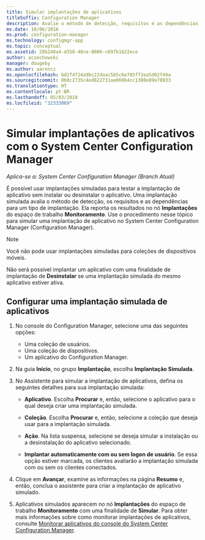 ```yaml
---
title: Simular implantações de aplicativos
titleSuffix: Configuration Manager
description: Avalie o método de detecção, requisitos e as dependências para um tipo de implantação sem instalar o aplicativo.
ms.date: 10/06/2016
ms.prod: configuration-manager
ms.technology: configmgr-app
ms.topic: conceptual
ms.assetid: 28b240a4-d358-40ce-8006-c697b1622ece
author: aczechowski
manager: dougeby
ms.author: aaroncz
ms.openlocfilehash: bd2f4f24a9bc22daac5b5c6e785ff2ea5d02f49a
ms.sourcegitcommit: 0b0c2735c4ed822731ae069b4cc1380e89e78933
ms.translationtype: HT
ms.contentlocale: pt-BR
ms.lasthandoff: 05/03/2018
ms.locfileid: "32333069"
---
```

# <a name="simulate-application-deployments-with-system-center-configuration-manager"></a>Simular implantações de aplicativos com o System Center Configuration Manager

*Aplica-se a: System Center Configuration Manager (Branch Atual)*

É possível usar implantações simuladas para testar a implantação de aplicativo sem instalar ou desinstalar o aplicativo. Uma implantação simulada avalia o método de detecção, os requisitos e as dependências para um tipo de implantação. Ela reporta os resultados no nó **Implantações** do espaço de trabalho **Monitoramento**. Use o procedimento nesse tópico para simular uma implantação de aplicativo no System Center Configuration Manager (Configuration Manager).  

> [!NOTE]  
> Você não pode usar implantações simuladas para coleções de dispositivos móveis.  
>   
> Não será possível implantar um aplicativo com uma finalidade de implantação de **Desinstalar** se uma implantação simulada do mesmo aplicativo estiver ativa.  

## <a name="configure-a-simulated-application-deployment"></a>Configurar uma implantação simulada de aplicativos

1.  No console do Configuration Manager, selecione uma das seguintes opções:  
    -   Uma coleção de usuários.  
    -   Uma coleção de dispositivos.  
    -   Um aplicativo do Configuration Manager.  

2.  Na guia **Início**, no grupo **Implantação**, escolha **Implantação Simulada**.  

3.  No Assistente para simular a implantação de aplicativos, defina os seguintes detalhes para sua implantação simulada:  

    -   **Aplicativo**. Escolha **Procurar** e, então, selecione o aplicativo para o qual deseja criar uma implantação simulada.  

    -   **Coleção**. Escolha **Procurar** e, então, selecione a coleção que deseja usar para a implantação simulada.  

    -   **Ação**. Na lista suspensa, selecione se deseja simular a instalação ou a desinstalação do aplicativo selecionado.  

    -   **Implantar automaticamente com ou sem logon de usuário**. Se essa opção estiver marcada, os clientes avaliarão a implantação simulada com ou sem os clientes conectados.  

4.  Clique em **Avançar**, examine as informações na página **Resumo** e, então, conclua o assistente para criar a implantação de aplicativo simulado.  

5.  Aplicativos simulados aparecem no nó **Implantações** do espaço de trabalho **Monitoramento** com uma finalidade de **Simular**. Para obter mais informações sobre como monitorar implantações de aplicativos, consulte [Monitorar aplicativos do console do System Center Configuration Manager](../../apps/deploy-use/monitor-applications-from-the-console.md).  
